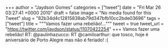 
+++
author = "Jaydson Gomes"
categories = ["tweet"]
date = "Fri Mar 26 03:27:41 +0000 2010"
draft = false
image = "No media found for this Tweet"
slug = "82b34d4c12815839ab79d347bfb10cc2bde03696"
tags = ["tweet"]
title = """Vamos fazer uma rebelião!..."""
tweet = true
tweet_url = "https://twitter.com/jaydson/status/11070422254"
+++
Vamos fazer uma rebelião! RT: @paulinhazucco: RT @camiloarthur: que tosco, hoje é aniversário de Porto Alegre mas não é feriado! :(
